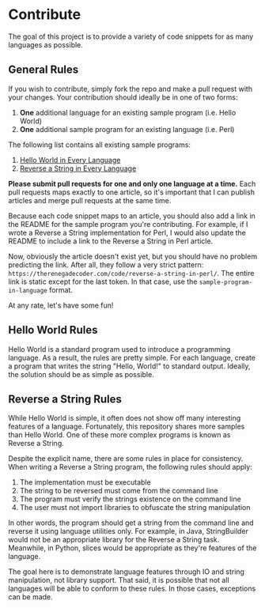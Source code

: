 # Contribute

The goal of this project is to provide a variety of code snippets
for as many languages as possible.

## General Rules

If you wish to contribute, simply fork the repo and make a pull request
with your changes. Your contribution should ideally be in one of two forms:

1. **One** additional language for an existing sample program (i.e. Hello World)
2. **One** additional sample program for an existing language (i.e. Perl)

The following list contains all existing sample programs:

1. [Hello World in Every Language](https://therenegadecoder.com/code/hello-world-in-every-language/)
2. [Reverse a String in Every Language](https://therenegadecoder.com/code/reverse-a-string-in-every-language/)

**Please submit pull requests for one and only one language at a time.** Each pull requests maps exactly to one article, 
so it's important that I can publish articles and merge pull requests at the same time.

Because each code snippet maps to an article, you should also add a link in the 
README for the sample program you're contributing. For example, if I wrote a Reverse 
a String implementation for Perl, I would also update the README to include a link to 
the Reverse a String in Perl article. 

Now, obviously the article doesn't exist yet, 
but you should have no problem predicting the link. After all, they follow a very strict pattern: 
`https://therenegadecoder.com/code/reverse-a-string-in-perl/`. The entire link is static except 
for the last token. In that case, use the `sample-program-in-language` format. 

At any rate, let's have some fun!

## Hello World Rules

Hello World is a standard program used to introduce a programming language.
As a result, the rules are pretty simple. For each language, create a program
that writes the string "Hello, World!" to standard output. Ideally, the solution
should be as simple as possible.

## Reverse a String Rules

While Hello World is simple, it often does not show off many interesting
features of a language. Fortunately, this repository shares more samples than
Hello World. One of these more complex programs is known as Reverse a String.

Despite the explicit name, there are some rules in place for consistency.
When writing a Reverse a String program, the following rules should apply:

1. The implementation must be executable
2. The string to be reversed must come from the command line
3. The program must verify the strings existence on the command line
4. The user must not import libraries to obfuscate the string manipulation

In other words, the program should get a string from the command line and
reverse it using language utilities only. For example, in Java, StringBuilder
would not be an appropriate library for the Reverse a String task. Meanwhile,
in Python, slices would be appropriate as they're features of the language.

The goal here is to demonstrate language features through IO and string
manipulation, not library support. That said, it is possible that not all
languages will be able to conform to these rules. In those cases, exceptions
can be made.
